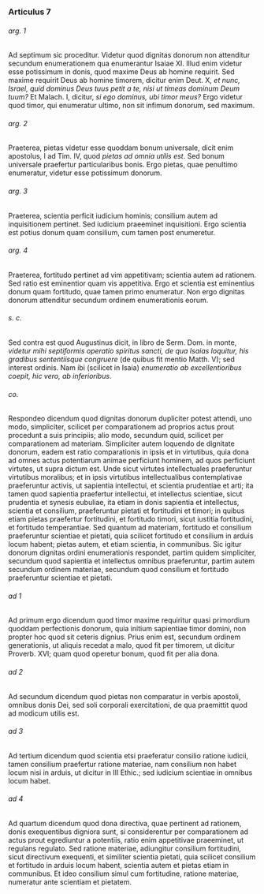 ### Articulus 7

###### arg. 1
Ad septimum sic proceditur. Videtur quod dignitas donorum non attenditur secundum enumerationem qua enumerantur Isaiae XI. Illud enim videtur esse potissimum in donis, quod maxime Deus ab homine requirit. Sed maxime requirit Deus ab homine timorem, dicitur enim Deut. X, *et nunc, Israel, quid dominus Deus tuus petit a te, nisi ut timeas dominum Deum tuum?* Et Malach. I, dicitur, *si ego dominus, ubi timor meus?* Ergo videtur quod timor, qui enumeratur ultimo, non sit infimum donorum, sed maximum.

###### arg. 2
Praeterea, pietas videtur esse quoddam bonum universale, dicit enim apostolus, I ad Tim. IV, quod *pietas ad omnia utilis est*. Sed bonum universale praefertur particularibus bonis. Ergo pietas, quae penultimo enumeratur, videtur esse potissimum donorum.

###### arg. 3
Praeterea, scientia perficit iudicium hominis; consilium autem ad inquisitionem pertinet. Sed iudicium praeeminet inquisitioni. Ergo scientia est potius donum quam consilium, cum tamen post enumeretur.

###### arg. 4
Praeterea, fortitudo pertinet ad vim appetitivam; scientia autem ad rationem. Sed ratio est eminentior quam vis appetitiva. Ergo et scientia est eminentius donum quam fortitudo, quae tamen primo enumeratur. Non ergo dignitas donorum attenditur secundum ordinem enumerationis eorum.

###### s. c.
Sed contra est quod Augustinus dicit, in libro de Serm. Dom. in monte, *videtur mihi septiformis operatio spiritus sancti, de qua Isaias loquitur, his gradibus sententiisque congruere* (de quibus fit mentio Matth. V); sed interest ordinis. Nam ibi (scilicet in Isaia) *enumeratio ab excellentioribus coepit, hic vero, ab inferioribus*.

###### co.
Respondeo dicendum quod dignitas donorum dupliciter potest attendi, uno modo, simpliciter, scilicet per comparationem ad proprios actus prout procedunt a suis principiis; alio modo, secundum quid, scilicet per comparationem ad materiam. Simpliciter autem loquendo de dignitate donorum, eadem est ratio comparationis in ipsis et in virtutibus, quia dona ad omnes actus potentiarum animae perficiunt hominem, ad quos perficiunt virtutes, ut supra dictum est. Unde sicut virtutes intellectuales praeferuntur virtutibus moralibus; et in ipsis virtutibus intellectualibus contemplativae praeferuntur activis, ut sapientia intellectui, et scientia prudentiae et arti; ita tamen quod sapientia praefertur intellectui, et intellectus scientiae, sicut prudentia et synesis eubuliae, ita etiam in donis sapientia et intellectus, scientia et consilium, praeferuntur pietati et fortitudini et timori; in quibus etiam pietas praefertur fortitudini, et fortitudo timori, sicut iustitia fortitudini, et fortitudo temperantiae. Sed quantum ad materiam, fortitudo et consilium praeferuntur scientiae et pietati, quia scilicet fortitudo et consilium in arduis locum habent; pietas autem, et etiam scientia, in communibus. Sic igitur donorum dignitas ordini enumerationis respondet, partim quidem simpliciter, secundum quod sapientia et intellectus omnibus praeferuntur, partim autem secundum ordinem materiae, secundum quod consilium et fortitudo praeferuntur scientiae et pietati.

###### ad 1
Ad primum ergo dicendum quod timor maxime requiritur quasi primordium quoddam perfectionis donorum, quia initium sapientiae timor domini, non propter hoc quod sit ceteris dignius. Prius enim est, secundum ordinem generationis, ut aliquis recedat a malo, quod fit per timorem, ut dicitur Proverb. XVI; quam quod operetur bonum, quod fit per alia dona.

###### ad 2
Ad secundum dicendum quod pietas non comparatur in verbis apostoli, omnibus donis Dei, sed soli corporali exercitationi, de qua praemittit quod ad modicum utilis est.

###### ad 3
Ad tertium dicendum quod scientia etsi praeferatur consilio ratione iudicii, tamen consilium praefertur ratione materiae, nam consilium non habet locum nisi in arduis, ut dicitur in III Ethic.; sed iudicium scientiae in omnibus locum habet.

###### ad 4
Ad quartum dicendum quod dona directiva, quae pertinent ad rationem, donis exequentibus digniora sunt, si considerentur per comparationem ad actus prout egrediuntur a potentiis, ratio enim appetitivae praeeminet, ut regulans regulato. Sed ratione materiae, adiungitur consilium fortitudini, sicut directivum exequenti, et similiter scientia pietati, quia scilicet consilium et fortitudo in arduis locum habent, scientia autem et pietas etiam in communibus. Et ideo consilium simul cum fortitudine, ratione materiae, numeratur ante scientiam et pietatem.

